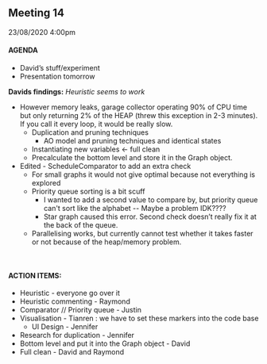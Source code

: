 ## Meeting 14
23/08/2020 4:00pm

#### AGENDA
- David’s stuff/experiment
- Presentation tomorrow

**Davids findings:**
_Heuristic seems to work_
- However memory leaks, garage collector operating 90% of CPU time but only returning 2% of the HEAP (threw this exception in 2-3 minutes). If you call it every loop, it would be really slow.
    - Duplication and pruning techniques
        - AO model and pruning techniques and identical states
    - Instantiating new variables ← full clean
    - Precalculate the bottom level and store it in the Graph object.
- Edited - ScheduleComparator to add an extra check
    - For small graphs it would not give optimal because not everything is explored
    - Priority queue sorting is a bit scuff
        - I wanted to add a second value to compare by, but priority queue can't sort like the alphabet -- Maybe a problem IDK????
        - Star graph caused this error. Second check doesn’t really fix it at the back of the queue.
    - Parallelising works, but currently cannot test whether it takes faster or not because of the heap/memory problem.

&nbsp;
#### ACTION ITEMS:
- Heuristic - everyone go over it
- Heuristic commenting - Raymond
- Comparator // Priority queue - Justin
- Visualisation - Tianren : we have to set these markers into the code base
    - UI Design - Jennifer
- Research for duplication - Jennifer
- Bottom level and put it into the Graph object - David
- Full clean - David and Raymond
